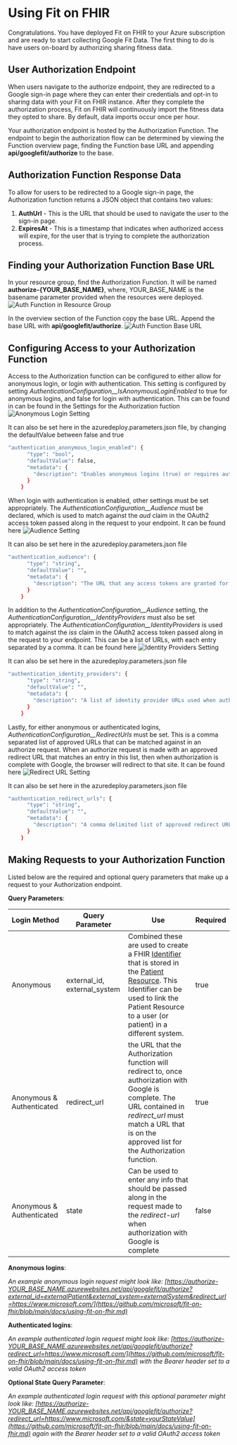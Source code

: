 # Using Fit on FHIR

Congratulations. You have deployed Fit on FHIR to your Azure subscription and are ready to start collecting Google Fit Data. The first thing to do is have users on-board by authorizing sharing fitness data.

## User Authorization Endpoint

When users navigate to the authorize endpoint, they are redirected to a Google sign-in page where they can enter their credentials and opt-in to sharing data with your Fit on FHIR instance. After they complete the authorization process, Fit on FHIR will continuously import the fitness data they opted to share. By default, data imports occur once per hour.

Your authorization endpoint is hosted by the Authorization Function. The endpoint to begin the authorization flow can be determined by viewing the Function overview page, finding the Function base URL and appending **api/googlefit/authorize** to the base.

## Authorization Function Response Data

To allow for users to be redirected to a Google sign-in page, the Authorization function returns a JSON object that contains two values:

1. **AuthUrl** - This is the URL that should be used to navigate the user to the sign-in page.
1. **ExpiresAt** - This is a timestamp that indicates when authorized access will expire, for the user that is trying to complete the authorization process.

## Finding your Authorization Function Base URL

In your resource group, find the Authorization Function. It will be named **authorize-{YOUR_BASE_NAME}**, where, YOUR_BASE_NAME is the basename parameter provided when the resources were deployed.
![Auth Function in Resource Group](../media/auth-function-resource-group.png)

In the overview section of the Function copy the base URL. Append the base URL with **api/googlefit/authorize**.
![Auth Function Base URL](../media/auth-function-url.png)

## Configuring Access to your Authorization Function

Access to the Authorization function can be configured to either allow for anonymous login, or login with authentication.  This setting is configured by setting
*AuthenticationConfiguration__IsAnonymousLoginEnabled* to true for anonymous logins, and false for login with authentication.  This can be found in can be found in the Settings for the Authorization fuction
![Anonymous Login Setting](../media/anonymous-login-setting.png)

It can also be set here in the azuredeploy.parameters.json file, by changing the defaultValue between false and true

```sh
"authentication_anonymous_login_enabled": {
      "type": "bool",
      "defaultValue": false,
      "metadata": {
        "description": "Enables anonymous logins (true) or requires authentication (false)."
      }
    }
```

When login with authentication is enabled, other settings must be set appropriately.  The *AuthenticationConfiguration__Audience* must be declared, which is used to match against the *aud* claim in the OAuth2 access token passed along in the request to your endpoint.
It can be found here
![Audience Setting](../media/audience-setting.png)

It can also be set here in the azuredeploy.parameters.json file

```sh
"authentication_audience": {
      "type": "string",
      "defaultValue": "",
      "metadata": {
        "description": "The URL that any access tokens are granted for."
      }
    }
```

In addition to the *AuthenticationConfiguration__Audience* setting, the *AuthenticationConfiguration__IdentityProviders* must also be set appropriately.  The *AuthenticationConfiguration__IdentityProviders* is used to match against the *iss* claim in the OAuth2 access token passed along in the request to your endpoint.
This can be a list of URLs, with each entry separated by a comma.  It can be found here
![Identity Providers Setting](../media/identity-providers-setting.png)

It can also be set here in the azuredeploy.parameters.json file

```sh
"authentication_identity_providers": {
      "type": "string",
      "defaultValue": "",
      "metadata": {
        "description": "A list of identity provider URLs used when authentication is required."
      }
    }
```

Lastly, for either anonymous or authenticated logins, *AuthenticationConfiguration__RedirectUrls* must be set.  This is a comma separated list of approved URLs that can be matched against in an authorize request.
When an authorize request is made with an approved redirect URL that matches an entry in this list, then when authorization is complete with Google, the browser will redirect to that site.
It can be found here
![Redirect URL Setting](../media/redirect-urls-setting.png)

It can also be set here in the azuredeploy.parameters.json file

```sh
"authentication_redirect_urls": {
      "type": "string",
      "defaultValue": "",
      "metadata": {
        "description": "A comma delimited list of approved redirect URLs that can be navigated to when authentication completes successfully."
      }
    }
```

## Making Requests to your Authorization Function

Listed below are the required and optional query parameters that make up a request to your Authorization endpoint.

**Query Parameters**:

|Login Method|Query Parameter|Use|Required
|---|---|---|---
|Anonymous|external_id, external_system|Combined these are used to create a FHIR [Identifier](http://hl7.org/fhir/datatypes.html#Identifier) that is stored in the [Patient Resource](http://hl7.org/fhir/patient.html). This Identifier can be used to link the Patient Resource to a user (or patient) in a different system.|true
|Anonymous & Authenticated|redirect_url|the URL that the Authorization function will redirect to, once authorization with Google is complete.  The URL contained in *redirect_url* must match a URL that is on the approved list for the Authorization function.|true
|Anonymous & Authenticated|state|Can be used to enter any info that should be passed along in the request made to the *redirect-url* when authorization with Google is complete|false

**Anonymous logins**:

_An example anonymous login request might look like: [https://authorize-YOUR_BASE_NAME.azurewebsites.net/api/googlefit/authorize?external_id=externalPatient&external_system=externalSystem&redirect_url=https://www.microsoft.com/](https://github.com/microsoft/fit-on-fhir/blob/main/docs/using-fit-on-fhir.md)_

**Authenticated logins**:

_An example authenticated login request might look like: [https://authorize-YOUR_BASE_NAME.azurewebsites.net/api/googlefit/authorize?redirect_url=https://www.microsoft.com/](https://github.com/microsoft/fit-on-fhir/blob/main/docs/using-fit-on-fhir.md) with the Bearer header set to a valid OAuth2 access token_

**Optional State Query Parameter**:

_An example authenticated login request with this optional parameter might look like: [https://authorize-YOUR_BASE_NAME.azurewebsites.net/api/googlefit/authorize?redirect_url=https://www.microsoft.com/&state=yourStateValue](https://github.com/microsoft/fit-on-fhir/blob/main/docs/using-fit-on-fhir.md)  again with the Bearer header set to a valid OAuth2 access token_
